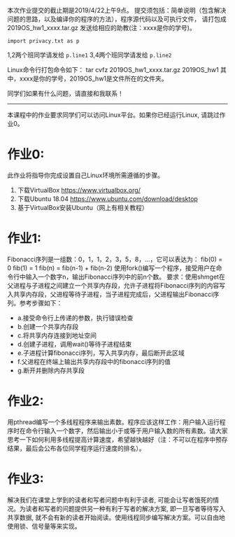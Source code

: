 本次作业提交的截止期是2019/4/22上午9点。
提交须包括：简单说明（包含解决问题的思路，以及编译你的程序的方法），程序源代码以及可执行文件，
请打包成 2019OS_hw1_xxxx.tar.gz 发送给相应的助教(注：xxxx是你的学号)。

```
import privacy.txt as p
```

1,2两个班同学请发给 `p.line1`
3,4两个班同学请发给 `p.line2`

Linux命令行打包命令如下：
tar cvfz 2019OS_hw1_xxxx.tar.gz 2019OS_hw1
其中，xxxx是你的学号，2019OS_hw1是文件所在的文件夹。

同学们如果有什么问题，请直接和我联系！

------

本课程中的作业要求同学们可以访问Linux平台。如果你已经运行Linux, 请跳过作业0。

# 作业0: 
此作业将指导你完成设置自己Linux环境所需遵循的步骤。

1. 下载VirtualBox
  https://www.virtualbox.org/
2. 下载Ubuntu 18.04
  https://www.ubuntu.com/download/desktop
3. 基于VirtualBox安装Ubuntu（网上有相关教程）

# 作业1:
Fibonacci序列是一组数：0，1，1，2，3，5，8，...，它可以表达为：
fib(0) = 0
fib(1) = 1
fib(n) = fib(n-1) + fib(n-2)
使用fork()编写一个程序，接受用户在命令行中输入一个数字n，输出Fibonacci序列中的前n个数。
要求：使用shmget在父进程与子进程之间建立一个共享内存段，允许子进程将Fibonacci序列的内容写入共享内存段，父进程等待子进程，当子进程完成后，父进程输出Fibonacci序列。参考步骤如下：

- a.接受命令行上传递的参数，执行错误检查
- b.创建一个共享内存段
- c.将共享内存连接到地址空间
- d.创建子进程，调用wait()等待子进程结束
- e.子进程计算fibonacci序列，写入共享内存，最后断开此区域
- f.父进程在终端上输出共享内存段中的fibonacci序列的值
- g.断开并删除内存共享段

# 作业2:
用pthread编写一个多线程程序来输出素数。程序应该这样工作：用户输入运行程序时在命令行输入一个数字，然后输出小于或等于用户输入数的所有素数。请大家思考一下如何利用多线程提高计算速度，希望越快越好（注：不可以在程序中预存结果，最后会公布各位同学程序运行速度的排名）。

# 作业3:
解决我们在课堂上学到的读者和写者问题中有利于读者, 可能会让写者饿死的情况。为读者和写者的问题提供另一种有利于写者的解决方案, 即一旦写者等待写入共享数据, 就不会有新的读者开始阅读。使用线程同步编写解决方案。可以自由地使用锁、信号量等来实现。